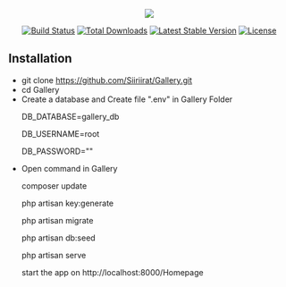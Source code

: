 <p align="center"><img src="https://laravel.com/assets/img/components/logo-laravel.svg"></p>

<p align="center">
<a href="https://travis-ci.org/laravel/framework"><img src="https://travis-ci.org/laravel/framework.svg" alt="Build Status"></a>
<a href="https://packagist.org/packages/laravel/framework"><img src="https://poser.pugx.org/laravel/framework/d/total.svg" alt="Total Downloads"></a>
<a href="https://packagist.org/packages/laravel/framework"><img src="https://poser.pugx.org/laravel/framework/v/stable.svg" alt="Latest Stable Version"></a>
<a href="https://packagist.org/packages/laravel/framework"><img src="https://poser.pugx.org/laravel/framework/license.svg" alt="License"></a>
</p>

## Installation

- git clone https://github.com/Siiriirat/Gallery.git
- cd Gallery
- Create a database and Create file ".env" in Gallery Folder
  <p>DB_DATABASE=gallery_db</p>
  <p>DB_USERNAME=root</p>
  <p>DB_PASSWORD=""</p>
- Open command in Gallery
  <p>composer update</p>
  <p>php artisan key:generate</p>
  <p>php artisan migrate</p>
  <p>php artisan db:seed</p>
  <p>php artisan serve</p>
  <p>start the app on http://localhost:8000/Homepage</p>
